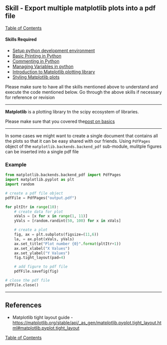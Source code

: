 ## Skill - Export multiple matplotlib plots into a pdf file
[Table of Contents](https://nagasudhir.blogspot.com/2020/04/taming-python-table-of-contents.html)
#### Skills Required
* [Setup python development environment](https://nagasudhir.blogspot.com/2020/04/setup-python-development-environment_14.html)
* [Basic Printing in Python](https://nagasudhir.blogspot.com/2020/04/basic-printing-in-python.html)
* [Commenting in Python](https://nagasudhir.blogspot.com/2020/04/comments-in-python.html)
* [Managing Variables in python](https://nagasudhir.blogspot.com/2020/04/managing-variables-in-python.html)
* [Introduction to Matplotlib plotting library](https://nagasudhir.blogspot.com/2020/05/intro-to-matplotlib.html)
* [Styling Matplotlib plots](https://nagasudhir.blogspot.com/2020/05/styling-matplotlib-plots.html)

Please make sure to have all the skills mentioned above to understand and execute the code mentioned below. Go through the above skills if necessary for reference or revision

<hr/>

**Matplotlib** is a plotting library tn the scipy ecosystem of libraries.

Please make sure that you covered the[post on basics](https://nagasudhir.blogspot.com/2020/05/intro-to-matplotlib.html)
<hr/>

In some cases we might want to create a single document that contains all the plots so that it can be easy shared with our friends.
Using ```PdfPages``` object of the ```matplotlib.backends.backend_pdf``` sub-module, mulitple figures can be inserted into a single pdf file

### Example
```python
from matplotlib.backends.backend_pdf import PdfPages
import matplotlib.pyplot as plt
import random

# create a pdf file object
pdfFile = PdfPages("output.pdf")

for pltItr in range(10):
    # create data for plot
    xVals = [x for x in range(1, 11)]
    yVals = [random.randint(50, 100) for x in xVals]

    # create a plot
    fig, ax = plt.subplots(figsize=(11,6))
    la, = ax.plot(xVals, yVals)
    ax.set_title("Plot number {0}".format(pltItr+1))
    ax.set_xlabel("X Values")
    ax.set_ylabel("Y Values")
    fig.tight_layout(pad=4)

    # add figure to pdf file
    pdfFile.savefig(fig)

# close the pdf file
pdfFile.close()
```

<hr/>

## References
* Matplotlib tight layout guide - https://matplotlib.org/stable/api/_as_gen/matplotlib.pyplot.tight_layout.html#matplotlib.pyplot.tight_layout

[Table of Contents](https://nagasudhir.blogspot.com/2020/04/taming-python-table-of-contents.html)

<!--stackedit_data:
eyJoaXN0b3J5IjpbNzAwNjc5NDgsLTEzODU0MjAzMjMsLTEzMD
I3ODYyODcsLTMwNTQyOTI3OCwtMTMzNjIyNzU4MSw0Njc4NDQ4
MjBdfQ==
-->
